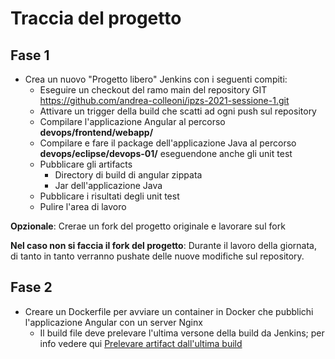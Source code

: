 # Traccia del progetto

## Fase 1

- Crea un nuovo "Progetto libero" Jenkins con i seguenti compiti:
  - Eseguire un checkout del ramo main del repository GIT https://github.com/andrea-colleoni/ipzs-2021-sessione-1.git
  - Attivare un trigger della build che scatti ad ogni push sul repository
  - Compilare l'applicazione Angular al percorso __devops/frontend/webapp/__
  - Compilare e fare il package dell'applicazione Java al percorso __devops/eclipse/devops-01/__ eseguendone anche gli unit test
  - Pubblicare gli artifacts
    - Directory di build di angular zippata
    - Jar dell'applicazione Java
  - Pubblicare i risultati degli unit test
  - Pulire l'area di lavoro

**Opzionale**: Crerae un fork del progetto originale e lavorare sul fork

**Nel caso non si faccia il fork del progetto**: Durante il lavoro della giornata, di tanto in tanto verranno pushate delle nuove modifiche sul repository.

## Fase 2

- Creare un Dockerfile per avviare un container in Docker che pubblichi l'applicazione Angular con un server Nginx
  - Il build file deve prelevare l'ultima versone della build da Jenkins; per info vedere qui [Prelevare artifact dall'ultima build](https://sfriederichs.github.io/how-to/jenkins/archive/2018/01/16/Jenkins-Build-Artifacts.html)
